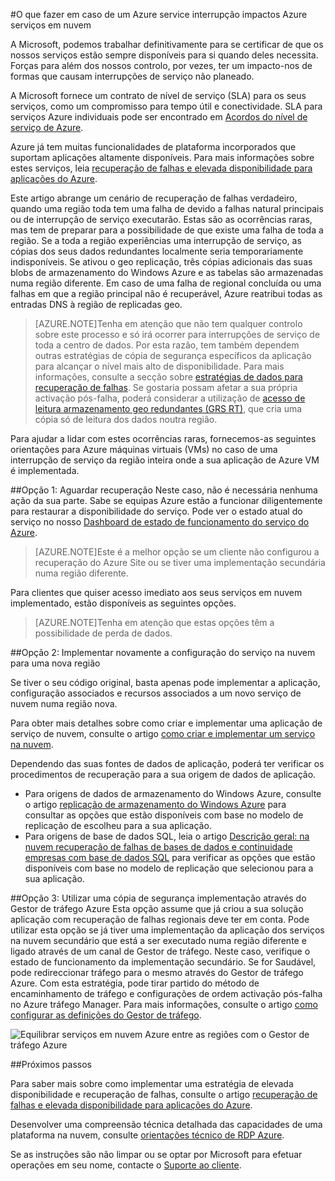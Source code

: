 <properties
    pageTitle="O que fazer em caso de um Azure service interrupção impactos Azure serviços em nuvem | Microsoft Azure"
    description="Saiba o que fazer em caso de uma interrupção de serviço Azure impactos serviços em nuvem Azure."
    services="cloud-services"
    documentationCenter=""
    authors="kmouss"
    manager="drewm"
    editor=""/>

<tags
    ms.service="cloud-services"
    ms.workload="cloud-services"
    ms.tgt_pltfrm="na"
    ms.devlang="na"
    ms.topic="article"
    ms.date="05/16/2016"
    ms.author="kmouss;aglick"/>

#<a name="what-to-do-in-the-event-of-an-azure-service-disruption-that-impacts-azure-cloud-services"></a>O que fazer em caso de um Azure service interrupção impactos Azure serviços em nuvem

A Microsoft, podemos trabalhar definitivamente para se certificar de que os nossos serviços estão sempre disponíveis para si quando deles necessita. Forças para além dos nossos controlo, por vezes, ter um impacto-nos de formas que causam interrupções de serviço não planeado.

A Microsoft fornece um contrato de nível de serviço (SLA) para os seus serviços, como um compromisso para tempo útil e conectividade. SLA para serviços Azure individuais pode ser encontrado em [Acordos do nível de serviço de Azure](https://azure.microsoft.com/support/legal/sla/).

Azure já tem muitas funcionalidades de plataforma incorporados que suportam aplicações altamente disponíveis. Para mais informações sobre estes serviços, leia [recuperação de falhas e elevada disponibilidade para aplicações do Azure](../resiliency/resiliency-disaster-recovery-high-availability-azure-applications.md).

Este artigo abrange um cenário de recuperação de falhas verdadeiro, quando uma região toda tem uma falha de devido a falhas natural principais ou de interrupção de serviço executarão. Estas são as ocorrências raras, mas tem de preparar para a possibilidade de que existe uma falha de toda a região. Se a toda a região experiências uma interrupção de serviço, as cópias dos seus dados redundantes localmente seria temporariamente indisponíveis. Se ativou o geo replicação, três cópias adicionais das suas blobs de armazenamento do Windows Azure e as tabelas são armazenadas numa região diferente. Em caso de uma falha de regional concluída ou uma falhas em que a região principal não é recuperável, Azure reatribui todas as entradas DNS à região de replicadas geo.

>[AZURE.NOTE]Tenha em atenção que não tem qualquer controlo sobre este processo e só irá ocorrer para interrupções de serviço de toda a centro de dados. Por esta razão, tem também dependem outras estratégias de cópia de segurança específicos da aplicação para alcançar o nível mais alto de disponibilidade. Para mais informações, consulte a secção sobre [estratégias de dados para recuperação de falhas](../resiliency/resiliency-disaster-recovery-high-availability-azure-applications.md#DSDR). Se gostaria possam afetar a sua própria activação pós-falha, poderá considerar a utilização de [acesso de leitura armazenamento geo redundantes (GRS RT)](../storage/storage-redundancy.md#read-access-geo-redundant-storage), que cria uma cópia só de leitura dos dados noutra região.

Para ajudar a lidar com estes ocorrências raras, fornecemos-as seguintes orientações para Azure máquinas virtuais (VMs) no caso de uma interrupção de serviço da região inteira onde a sua aplicação de Azure VM é implementada.

##<a name="option-1-wait-for-recovery"></a>Opção 1: Aguardar recuperação
Neste caso, não é necessária nenhuma ação da sua parte. Sabe se equipas Azure estão a funcionar diligentemente para restaurar a disponibilidade do serviço. Pode ver o estado atual do serviço no nosso [Dashboard de estado de funcionamento do serviço do Azure](https://azure.microsoft.com/status/).

>[AZURE.NOTE]Este é a melhor opção se um cliente não configurou a recuperação do Azure Site ou se tiver uma implementação secundária numa região diferente.

Para clientes que quiser acesso imediato aos seus serviços em nuvem implementado, estão disponíveis as seguintes opções.

>[AZURE.NOTE]Tenha em atenção que estas opções têm a possibilidade de perda de dados.     

##<a name="option-2-re-deploy-your-cloud-service-configuration-to-a-new-region"></a>Opção 2: Implementar novamente a configuração do serviço na nuvem para uma nova região

Se tiver o seu código original, basta apenas pode implementar a aplicação, configuração associados e recursos associados a um novo serviço de nuvem numa região nova.  

Para obter mais detalhes sobre como criar e implementar uma aplicação de serviço de nuvem, consulte o artigo [como criar e implementar um serviço na nuvem](./cloud-services-how-to-create-deploy-portal.md).

Dependendo das suas fontes de dados de aplicação, poderá ter verificar os procedimentos de recuperação para a sua origem de dados de aplicação.
  * Para origens de dados de armazenamento do Windows Azure, consulte o artigo [replicação de armazenamento do Windows Azure](../storage/storage-redundancy.md#read-access-geo-redundant-storage) para consultar as opções que estão disponíveis com base no modelo de replicação de escolheu para a sua aplicação.
  * Para origens de base de dados SQL, leia o artigo [Descrição geral: na nuvem recuperação de falhas de bases de dados e continuidade empresas com base de dados SQL](../sql-database/sql-database-business-continuity.md) para verificar as opções que estão disponíveis com base no modelo de replicação que selecionou para a sua aplicação.

##<a name="option-3-use-a-backup-deployment-through-azure-traffic-manager"></a>Opção 3: Utilizar uma cópia de segurança implementação através do Gestor de tráfego Azure
Esta opção assume que já criou a sua solução aplicação com recuperação de falhas regionais deve ter em conta. Pode utilizar esta opção se já tiver uma implementação da aplicação dos serviços na nuvem secundário que está a ser executado numa região diferente e ligado através de um canal de Gestor de tráfego. Neste caso, verifique o estado de funcionamento da implementação secundário. Se for Saudável, pode redireccionar tráfego para o mesmo através do Gestor de tráfego Azure. Com esta estratégia, pode tirar partido do método de encaminhamento de tráfego e configurações de ordem activação pós-falha no Azure tráfego Manager. Para mais informações, consulte o artigo [como configurar as definições do Gestor de tráfego](../traffic-manager/traffic-manager-overview.md#how-to-configure-traffic-manager-settings).

![Equilibrar serviços em nuvem Azure entre as regiões com o Gestor de tráfego Azure](./media/cloud-services-disaster-recovery-guidance/using-azure-traffic-manager.png)

##<a name="next-steps"></a>Próximos passos

Para saber mais sobre como implementar uma estratégia de elevada disponibilidade e recuperação de falhas, consulte o artigo [recuperação de falhas e elevada disponibilidade para aplicações do Azure](../resiliency/resiliency-disaster-recovery-high-availability-azure-applications.md).

Desenvolver uma compreensão técnica detalhada das capacidades de uma plataforma na nuvem, consulte [orientações técnico de RDP Azure](../resiliency/resiliency-technical-guidance.md).

Se as instruções são não limpar ou se optar por Microsoft para efetuar operações em seu nome, contacte o [Suporte ao cliente](https://portal.azure.com/#blade/Microsoft_Azure_Support/HelpAndSupportBlade).
